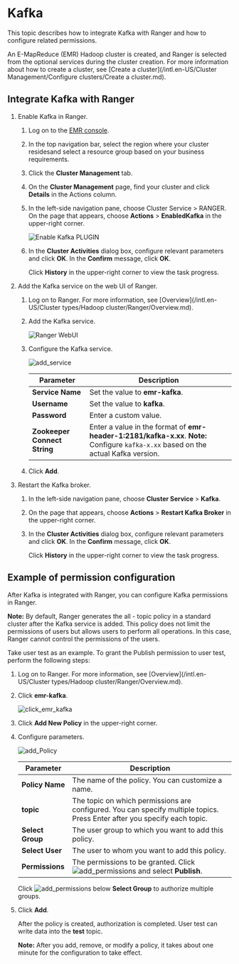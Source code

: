 # Kafka

This topic describes how to integrate Kafka with Ranger and how to configure related permissions.

An E-MapReduce \(EMR\) Hadoop cluster is created, and Ranger is selected from the optional services during the cluster creation. For more information about how to create a cluster, see [Create a cluster](/intl.en-US/Cluster Management/Configure clusters/Create a cluster.md).

## Integrate Kafka with Ranger

1.  Enable Kafka in Ranger.

    1.  Log on to the [EMR console](https://emr.console.aliyun.com/).

    2.  In the top navigation bar, select the region where your cluster residesand select a resource group based on your business requirements.

    3.  Click the **Cluster Management** tab.

    4.  On the **Cluster Management** page, find your cluster and click **Details** in the Actions column.

    5.  In the left-side navigation pane, choose Cluster Service \> RANGER. On the page that appears, choose **Actions** \> **EnabledKafka** in the upper-right corner.

        ![Enable Kafka PLUGIN](https://static-aliyun-doc.oss-accelerate.aliyuncs.com/assets/img/en-US/5114027951/p11548.png)

    6.  In the **Cluster Activities** dialog box, configure relevant parameters and click **OK**. In the **Confirm** message, click **OK**.

        Click **History** in the upper-right corner to view the task progress.

2.  Add the Kafka service on the web UI of Ranger.

    1.  Log on to Ranger. For more information, see [Overview](/intl.en-US/Cluster types/Hadoop cluster/Ranger/Overview.md).

    2.  Add the Kafka service.

        ![Ranger WebUI](https://static-aliyun-doc.oss-accelerate.aliyuncs.com/assets/img/en-US/5114027951/p10841.png)

    3.  Configure the Kafka service.

        ![add_service](https://static-aliyun-doc.oss-accelerate.aliyuncs.com/assets/img/en-US/5114027951/p81272.png)

        |Parameter|Description|
        |---------|-----------|
        |**Service Name**|Set the value to **emr-kafka**.|
        |**Username**|Set the value to **kafka**.|
        |**Password**|Enter a custom value.|
        |**Zookeeper Connect String**|Enter a value in the format of **emr-header-1:2181/kafka-x.xx**. **Note:** Configure `kafka-x.xx` based on the actual Kafka version. |

    4.  Click **Add**.

3.  Restart the Kafka broker.

    1.  In the left-side navigation pane, choose **Cluster Service** \> **Kafka**.

    2.  On the page that appears, choose **Actions** \> **Restart Kafka Broker** in the upper-right corner.

    3.  In the **Cluster Activities** dialog box, configure relevant parameters and click **OK**. In the **Confirm** message, click **OK**.

        Click **History** in the upper-right corner to view the task progress.


## Example of permission configuration

After Kafka is integrated with Ranger, you can configure Kafka permissions in Ranger.

**Note:** By default, Ranger generates the all - topic policy in a standard cluster after the Kafka service is added. This policy does not limit the permissions of users but allows users to perform all operations. In this case, Ranger cannot control the permissions of the users.

Take user test as an example. To grant the Publish permission to user test, perform the following steps:

1.  Log on to Ranger. For more information, see [Overview](/intl.en-US/Cluster types/Hadoop cluster/Ranger/Overview.md).

2.  Click **emr-kafka**.

    ![click_emr_kafka](https://static-aliyun-doc.oss-accelerate.aliyuncs.com/assets/img/en-US/8087593061/p81278.png)

3.  Click **Add New Policy** in the upper-right corner.

4.  Configure parameters.

    ![add_Policy](https://static-aliyun-doc.oss-accelerate.aliyuncs.com/assets/img/en-US/5114027951/p81282.png)

    |Parameter|Description|
    |---------|-----------|
    |**Policy Name**|The name of the policy. You can customize a name.|
    |**topic**|The topic on which permissions are configured. You can specify multiple topics. Press Enter after you specify each topic.|
    |**Select Group**|The user group to which you want to add this policy.|
    |**Select User**|The user to whom you want to add this policy.|
    |**Permissions**|The permissions to be granted. Click ![add_permissions](https://static-aliyun-doc.oss-accelerate.aliyuncs.com/assets/img/en-US/6114027951/p81288.png) and select **Publish**.|

    Click ![add_permissions](https://static-aliyun-doc.oss-accelerate.aliyuncs.com/assets/img/en-US/6114027951/p81288.png) below **Select Group** to authorize multiple groups.

5.  Click **Add**.

    After the policy is created, authorization is completed. User test can write data into the **test** topic.

    **Note:** After you add, remove, or modify a policy, it takes about one minute for the configuration to take effect.


